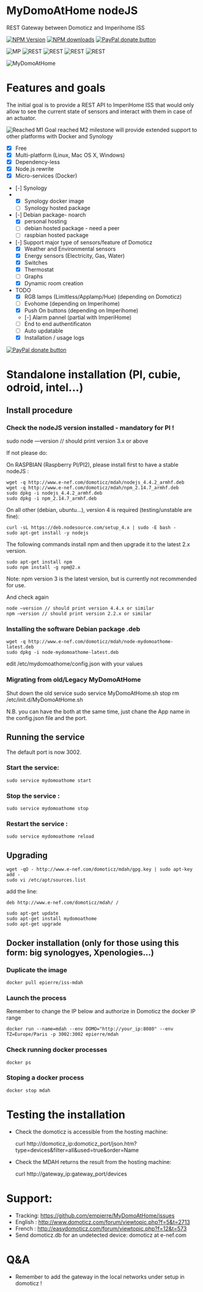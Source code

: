 # MyDomoAtHome nodeJS
REST Gateway between Domoticz and Imperihome ISS

[![NPM Version][npm-image]][npm-url]
<span class="badge-npmdownloads"><a href="https://npmjs.org/package/node-mydomoathome" title="View this project on NPM"><img src="https://img.shields.io/npm/dm/node-mydomoathome.svg" alt="NPM downloads" /></a></span>
[![PayPal donate button](http://img.shields.io/paypal/donate.png?color=yellow)](https://www.paypal.com/cgi-bin/webscr?cmd=_xclick&business=epierre@e-nef.com&currency_code=EUR&amount=&item_name=thanks "Donate once-off to this project using Paypal")

![MP](https://img.shields.io/badge/Platform-Independant-green.svg)
![REST](https://img.shields.io/badge/REST_API-powered-green.svg)
![REST](https://img.shields.io/badge/RPI-tested_ok-green.svg)
![REST](https://img.shields.io/badge/Odroid-tested_ok-green.svg)
![REST](https://img.shields.io/badge/Intel-tested_ok-green.svg)

![MyDomoAtHome](http://domoticz.com/wiki/images/5/55/Imperihome.png "MyDomoAtHome")

# Features and goals
The initial goal is to provide a REST API to ImperiHome ISS that would only allow to see the current state of sensors and interact with them in case of an actuator. 

![Reached](https://cdn3.iconfinder.com/data/icons/10con/512/checkmark_tick-16.png) M1 Goal reached
M2 milestone will provide extended support to other platforms with Docker and Synology 
- [X] Free
- [X] Multi-platform (Linux, Mac OS X, Windows)
- [X] Dependency-less 
- [X] Node.js rewrite
- [X] Micro-services (Docker)
- [-] Synology
- - [X] Synology docker image
  - [ ] Synology hosted package
- [-] Debian package- noarch
  - [X] personal hosting
  - [ ] debian hosted package - need a peer
  - [ ] raspbian hosted package
- [-] Support major type of sensors/feature of Domoticz
  - [X] Weather and Environmental sensors  
  - [X] Energy sensors (Electricity, Gas, Water)
  - [X] Switches
  - [X] Thermostat
  - [ ] Graphs
  - [X] Dynamic room creation
- TODO
  - [X] RGB lamps (Limitless/Applamp/Hue) (depending on Domoticz)
  - [ ] Evohome (depending on Imperihome)
  - [X] Push On buttons (depending on Imperihome)
  - [-] Alarm pannel (partial with ImperiHome)
  - [ ] End to end authentificaton
  - [ ] Auto updatable
  - [X] Installation / usage logs

[![PayPal donate button](http://img.shields.io/paypal/donate.png?color=yellow)](https://www.paypal.com/cgi-bin/webscr?cmd=_xclick&business=epierre@e-nef.com&currency_code=EUR&amount=&item_name=thanks "Donate once-off to this project using Paypal")



# Standalone installation (PI, cubie, odroid, intel...)

## Install procedure

### Check the nodeJS version installed - mandatory for PI !

   sudo node —version // should print version 3.x or above

If not please do:

On RASPBIAN (Raspberry PI/PI2), please install first to have a stable nodeJS :

    wget -q http://www.e-nef.com/domoticz/mdah/nodejs_4.4.2_armhf.deb
    wget -q http://www.e-nef.com/domoticz/mdah/npm_2.14.7_armhf.deb
    sudo dpkg -i nodejs_4.4.2_armhf.deb
    sudo dpkg -i npm_2.14.7_armhf.deb

On all other (debian, ubuntu...), version 4 is required (testing/unstable are fine):

    curl -sL https://deb.nodesource.com/setup_4.x | sudo -E bash -
    sudo apt-get install -y nodejs
  
  The following commands install npm and then upgrade it to the latest 2.x version.
  
    sudo apt-get install npm
    sudo npm install -g npm@2.x
  
  Note: npm version 3 is the latest version, but is currently not recommended for use.

And check again 

    node —version // should print version 4.4.x or similar
    npm —version // should print version 2.2.x or similar

### Installing the software Debian package .deb

    wget -q http://www.e-nef.com/domoticz/mdah/node-mydomoathome-latest.deb
    sudo dpkg -i node-mydomoathome-latest.deb
  edit /etc/mydomoathome/config.json with your values
  
### Migrating from old/Legacy MyDomoAtHome

Shut down the old service
    sudo service MyDomoAtHome.sh stop
    rm /etc/init.d/MyDomoAtHome.sh
  
N.B. you can have the both at the same time, just chane the App name in the config.json file and the port.

## Running the service

The default port is now 3002.

### Start the service:

    sudo service mydomoathome start

### Stop the service :

    sudo service mydomoathome stop

### Restart the service :

    sudo service mydomoathome reload

## Upgrading
 
    wget -qO - http://www.e-nef.com/domoticz/mdah/gpg.key | sudo apt-key add -
    sudo vi /etc/apt/sources.list

add the line:

    deb http://www.e-nef.com/domoticz/mdah/ /

    sudo apt-get update
    sudo apt-get install mydomoathome  
    sudo apt-get upgrade

## Docker installation (only for those using this form: big synologyes, Xpenologies...)

### Duplicate the image

    docker pull epierre/iss-mdah
    
### Launch the process
Remember to change the IP below and authorize in Domoticz the docker IP range

    docker run --name=mdah --env DOMO="http://your_ip:8080" --env TZ=Europe/Paris -p 3002:3002 epierre/mdah

### Check running docker processes

    docker ps
    
### Stoping a docker process

    docker stop mdah 
  
# Testing the installation
  - Check the domoticz is accessible from the hosting machine:

    curl http://domoticz_ip:domoticz_port/json.htm?type=devices&filter=all&used=true&order=Name

  - Check the MDAH returns the result from the hosting machine:

    curl http://gateway_ip:gateway_port/devices
  
# Support: 
  - Tracking: https://github.com/empierre/MyDomoAtHome/issues
  - English : http://www.domoticz.com/forum/viewtopic.php?f=5&t=2713
  - French  : http://easydomoticz.com/forum/viewtopic.php?f=12&t=573
  - Send domoticz.db for an undetected device: domoticz at e-nef.com

# Q&A
  - Remember to add the gateway in the local networks under setup in domoticz !

[npm-image]: https://img.shields.io/npm/v/node-mydomoathome.svg?style=flat
[npm-url]: https://npmjs.org/package/node-mydomoathome
[travis-image]: https://travis-ci.org/empierre/MyDomoAtHome.svg
[travis-url]: https://travis-ci.org/empierre/MyDomoAtHome
